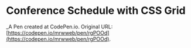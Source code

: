 # Conference Schedule with CSS Grid
 _A Pen created at CodePen.io. Original URL: [https://codepen.io/mrwweb/pen/rgPOOd](https://codepen.io/mrwweb/pen/rgPOOd).

 